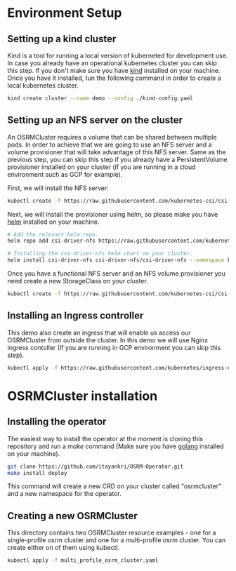 # Environment Setup
## Setting up a kind cluster
Kind is a tool for running a local version of kuberneted for development use. In case you already have an operational kubernetes cluster you can skip this step. If you don't make sure you have [kind](https://kind.sigs.k8s.io/docs/user/quick-start/#installation) installed on your machine.
Once you have it installed, tun the following command in order to create a local kubernetes cluster.

```bash
kind create cluster --name demo --config ./kind-config.yaml
```

## Setting up an NFS server on the cluster
An OSRMCluster requires a volume that can be shared between multiple pods. In order to achieve that we are going to use an NFS server and a volume provisioner that will take advantage of this NFS server. Same as the previous step, you can skip this step if you already have a PersistentVolume provisioner installed on your cluster (if you are running in a cloud environment such as GCP for example).

First, we will install the NFS server:
```bash
kubectl create -f https://raw.githubusercontent.com/kubernetes-csi/csi-driver-nfs/master/deploy/example/nfs-provisioner/nfs-server.yaml
```

Next, we will install the provisioner using helm, so please make you have [helm](https://helm.sh/docs/intro/install/) installed on your machine.
```bash
# Add the relevant helm repo.
helm repo add csi-driver-nfs https://raw.githubusercontent.com/kubernetes-csi/csi-driver-nfs/master/charts

# Installing the csi-driver-nfs helm chart on your cluster.
helm install csi-driver-nfs csi-driver-nfs/csi-driver-nfs --namespace kube-system --version v3.1.0
```

Once you have a functional NFS server and an NFS volume provisioner you need create a new StorageClass on your cluster.
```bash
kubectl create -f https://raw.githubusercontent.com/kubernetes-csi/csi-driver-nfs/master/deploy/example/storageclass-nfs.yaml
```

## Installing an Ingress controller
This demo also create an ingress that will enable us access our OSRMCluster from outside the cluster. In this demo we will use Nginx ingress contoller (If you are running in GCP environment you can skip this step).
```bash
kubectl apply -f https://raw.githubusercontent.com/kubernetes/ingress-nginx/main/deploy/static/provider/kind/deploy.yaml
```

# OSRMCluster installation
## Installing the operator
The easiest way to install the operator at the moment is cloning this repository and run a *make* command (Make sure you have [golang](https://go.dev/) installed on your machine).

```bash
git clone https://github.com/itayankri/OSRM-Operator.git
make install deploy
```
This command will create a new CRD on your cluster called "osrmcluster" and a new namespace for the operator.

## Creating a new OSRMCluster
This directory contains two OSRMCluster resource examples - one for a single-profile osrm cluster and one for a multi-profile osrm cluster. You can create either on of them using kubectl.
```bash
kubectl apply -f multi_profile_osrm_cluster.yaml
```
